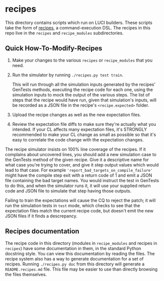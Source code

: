 # recipes

This directory contains scripts which run on LUCI builders. These scripts take
the form of [recipes][1], a command-execution DSL. The recipes in this repo live
in the `recipes` and `recipe_modules` subdirectories.

[1]: https://chromium.googlesource.com/infra/luci/recipes-py

## Quick How-To-Modify-Recipes

 1. Make your changes to the various `recipes` or `recipe_modules` that you
    need.
 1. Run the simulator by running `./recipes.py test train`.

    This will run through all the simulation inputs generated by the recipes'
    GenTests methods, executing the recipe code for each one, using the
    simulation inputs to mock the output of the various steps. The list of steps
    that the recipe would have run, given that simulation's inputs, will be
    recorded as a JSON file in the recipe's `<recipe.expected>` folder.
 1. Upload the recipe changes as well as the new expectation files.
 1. Review the expectation file diffs to make sure they're actually what you
    intended. If your CL affects many expectation files, it's STRONGLY
    recommended to make your CL change as small as possible so that it's easy
    to correlate the code change with the expectation changes.

The recipe simulator insists on 100% line coverage of the recipes. If it
complains about uncovered lines, you should add a new simulation case to the
GenTests method of the given recipe. Give it a descriptive name for what case
you're trying to cover, and give it step output values which would lead to that
case. For example `'report_bad_targets_on_compile_failure'` might have the
compile step exit with a return code of 1 and emit a JSON file containing the
bad target names. You would instruct the test in GenTests to do this, and when
the simulator runs it, it will use your supplied return code and JSON file to
simulate that step having those outputs.

Failing to train the expectations will cause the CQ to reject the patch; it will
run the simulation tests in `test` mode, which checks to see that the
expectation files match the current recipe code, but doesn't emit the new JSON
files if it finds a descrepancy.

## Recipes documentation

The recipe code in this directory (modules in `recipe_modules` and recipes in
`recipes`) have some documentation in them, in the standard Python docstring
style. You can view this documentation by reading the files. The recipe system
also has a way to generate documentation for a set of recipes. Running
`./recipes.py doc` from this directory will generate a `README.recipes.md` file.
This file may be easier to use than directly browsing the files themselves.
